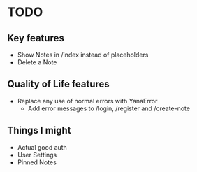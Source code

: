 # TODO

## Key features

- Show Notes in /index instead of placeholders
- Delete a Note

## Quality of Life features

- Replace any use of normal errors with YanaError
    - Add error messages to /login, /register and /create-note

## Things I might

- Actual good auth
- User Settings
- Pinned Notes

